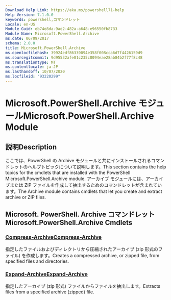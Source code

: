 ```yaml
---
Download Help Link: https://aka.ms/powershell71-help
Help Version: 7.1.0.0
keywords: powershell,コマンドレット
Locale: en-US
Module Guid: eb74e8da-9ae2-482a-a648-e96550fb8733
Module Name: Microsoft.PowerShell.Archive
ms.date: 06/09/2017
schema: 2.0.0
title: Microsoft.PowerShell.Archive
ms.openlocfilehash: 39924edf86339094e358f008cca6d7f4426159d9
ms.sourcegitcommit: 9d95532afe81c235c8094eae28ab84b2f77f8c48
ms.translationtype: MT
ms.contentlocale: ja-JP
ms.lasthandoff: 10/07/2020
ms.locfileid: "93220299"
---
```

# <span data-ttu-id="58824-103">Microsoft.PowerShell.Archive モジュール</span><span class="sxs-lookup"><span data-stu-id="58824-103">Microsoft.PowerShell.Archive Module</span></span>

## <span data-ttu-id="58824-104">説明</span><span class="sxs-lookup"><span data-stu-id="58824-104">Description</span></span>

<span data-ttu-id="58824-105">ここでは、PowerShell の Archive モジュールと共にインストールされるコマンドレットのヘルプトピックについて説明します。</span><span class="sxs-lookup"><span data-stu-id="58824-105">This section contains the help topics for the cmdlets that are installed with the PowerShell Microsoft.PowerShell.Archive module.</span></span> <span data-ttu-id="58824-106">アーカイブ モジュールには、アーカイブまたは ZIP ファイルを作成して抽出するためのコマンドレットが含まれています。</span><span class="sxs-lookup"><span data-stu-id="58824-106">The Archive module contains cmdlets that let you create and extract archive or ZIP files.</span></span>

## <span data-ttu-id="58824-107">Microsoft. PowerShell. Archive コマンドレット</span><span class="sxs-lookup"><span data-stu-id="58824-107">Microsoft.PowerShell.Archive Cmdlets</span></span>

### [<span data-ttu-id="58824-108">Compress-Archive</span><span class="sxs-lookup"><span data-stu-id="58824-108">Compress-Archive</span></span>](Compress-Archive.md)
<span data-ttu-id="58824-109">指定したファイルおよびディレクトリから圧縮されたアーカイブ (zip 形式のファイル) を作成します。</span><span class="sxs-lookup"><span data-stu-id="58824-109">Creates a compressed archive, or zipped file, from specified files and directories.</span></span>

### [<span data-ttu-id="58824-110">Expand-Archive</span><span class="sxs-lookup"><span data-stu-id="58824-110">Expand-Archive</span></span>](Expand-Archive.md)
<span data-ttu-id="58824-111">指定したアーカイブ (zip 形式) ファイルからファイルを抽出します。</span><span class="sxs-lookup"><span data-stu-id="58824-111">Extracts files from a specified archive (zipped) file.</span></span>

